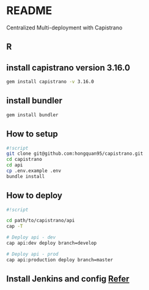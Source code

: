 # README #
Centralized Multi-deployment with Capistrano

## R

## install capistrano version 3.16.0
```sh
gem install capistrano -v 3.16.0
```
## install bundler
```sh
gem install bundler
```

## How to setup

```sh
#!script
git clone git@github.com:hongquan95/capistrano.git
cd capistrano
cd api
cp .env.example .env
bundle install
```

## How to deploy

```sh
#!script

cd path/to/capistrano/api
cap -T

# Deploy api - dev
cap api:dev deploy branch=develop

# Deploy api - prod
cap api:production deploy branch=master
```
## Install Jenkins and config [Refer](/jenkins)

